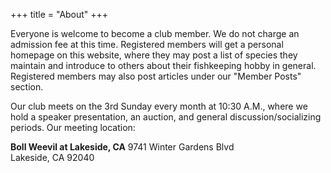 +++
title = "About"
+++

Everyone is welcome to become a club member. We do not charge an admission fee at this time. 
Registered members will get a personal homepage on this website, where they may post a list of species they maintain and introduce to others about their fishkeeping hobby in general. 
Registered members may also post articles under our "Member Posts" section.

Our club meets on the 3rd Sunday every month at 10:30 A.M., where we hold a speaker presentation, an auction, and general discussion/socializing periods. Our meeting location:

**Boll Weevil at Lakeside, CA** 
9741 Winter Gardens Blvd  
Lakeside, CA 92040  
